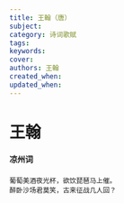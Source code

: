 ```yaml
---
title: 王翰（唐）
subject: 
category: 诗词歌赋
tags: 
keywords: 
cover: 
authors: 王翰
created_when: 
updated_when: 
---
```


# 王翰

#### 凉州词

```
葡萄美酒夜光杯，欲饮琵琶马上催。
醉卧沙场君莫笑，古来征战几人回？
```
